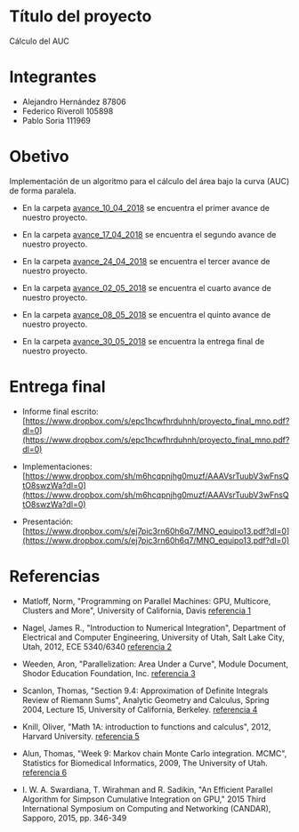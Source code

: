 # Título del proyecto
Cálculo del AUC

# Integrantes
- Alejandro Hernández 87806
- Federico Riveroll 105898
- Pablo Soria 111969

# Obetivo
Implementación de un algoritmo para el cálculo del área bajo la curva (AUC) de forma paralela.

- En la carpeta [avance_10_04_2018](avance_10_04_2018/README.md) se encuentra el primer avance de nuestro proyecto.

- En la carpeta [avance_17_04_2018](avance_17_04_2018/README.md) se encuentra el segundo avance de nuestro proyecto.

- En la carpeta [avance_24_04_2018](avance_24_04_2018/README.md) se encuentra el tercer avance de nuestro proyecto.

- En la carpeta [avance_02_05_2018](avance_02_05_2018/README.md) se encuentra el cuarto avance de nuestro proyecto.

- En la carpeta [avance_08_05_2018](avance_08_05_2018/README.md) se encuentra el quinto avance de nuestro proyecto.

- En la carpeta [avance_30_05_2018](avance_30_05_2018/README.md) se encuentra la entrega final de nuestro proyecto.


# Entrega final

- Informe final escrito: [https://www.dropbox.com/s/epc1hcwfhrduhnh/proyecto_final_mno.pdf?dl=0](https://www.dropbox.com/s/epc1hcwfhrduhnh/proyecto_final_mno.pdf?dl=0)

- Implementaciones: [https://www.dropbox.com/sh/m6hcqpnjhg0muzf/AAAVsrTuubV3wFnsQtO8swzWa?dl=0](https://www.dropbox.com/sh/m6hcqpnjhg0muzf/AAAVsrTuubV3wFnsQtO8swzWa?dl=0)

- Presentación:
[https://www.dropbox.com/s/ej7pic3rn60h6q7/MNO_equipo13.pdf?dl=0](https://www.dropbox.com/s/ej7pic3rn60h6q7/MNO_equipo13.pdf?dl=0)


# Referencias


- Matloff, Norm, "Programming on Parallel Machines: GPU, Multicore, Clusters and More", University of California, Davis
 [referencia 1](http://heather.cs.ucdavis.edu/~matloff/158/PLN/ParProcB)

- Nagel, James R., "Introduction to Numerical Integration", Department of Electrical and Computer Engineering, University of Utah, Salt Lake City, Utah, 2012, ECE 5340/6340
[referencia 2](http://www.ece.utah.edu/~ece6340/LECTURES/Jan30/Numerical%20Integration.pdf)

- Weeden, Aron, "Parallelization: Area Under a Curve", Module Document, Shodor Education Foundation, Inc.
[referencia 3](http://www.shodor.org/media/content//petascale/materials/UPModules/AreaUnderCurve/AUC_Module_Document_pdf.pdf)

- Scanlon, Thomas, "Section 9.4: Approximation of Definite Integrals Review of Riemann Sums", Analytic Geometry and Calculus, Spring 2004, Lecture 15, University of California, Berkeley.
[referencia 4](https://math.berkeley.edu/~scanlon/m16bs04/ln/16b2lec15.pdf)

- Knill, Oliver, "Math 1A: introduction to functions and calculus", 2012, Harvard University.
[referencia 5](http://www.math.harvard.edu/~knill/teaching/math1a_2012/handouts/40-numerical.pdf)

- Alun, Thomas, "Week 9: Markov chain Monte Carlo integration. MCMC", Statistics for Biomedical Informatics, 2009, The University of Utah.
[referencia 6](http://genepi.med.utah.edu/~alun/teach/stats/week09.pdf)

-  I. W. A. Swardiana, T. Wirahman and R. Sadikin, "An Efficient Parallel Algorithm for Simpson Cumulative Integration on GPU," 2015 Third International Symposium on Computing and Networking (CANDAR), Sapporo, 2015, pp. 346-349
